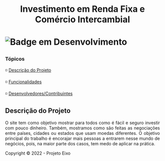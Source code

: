 <h1 align="center"> Investimento em Renda Fixa e Comércio Intercambial <h1>

![Badge em Desenvolvimento](http://img.shields.io/static/v1?label=STATUS&message=EM%20DESENVOLVIMENTO&color=GREEN&style=for-the-badge)

### Tópicos

:white_medium_small_square: [Descrição do Projeto](#descrição-do-projeto)

:white_medium_small_square: [Funcionalidades](#funcionalidades)

:white_medium_small_square: [Desenvolvedores/Contribuintes](#desenvolvedores/contribuintes)

## Descrição do Projeto
<p align="justify">
    O site tem como objetivo mostrar para todos como é fácil e seguro investir com pouco dinheiro. Também, mostramos como são feitas as negociações entre países, cidades ou estados que usam moedas diferentes. O objetivo principal do trabalho é encorajar mais pessoas a entrarem nesse mundo de negócios, pois, na maior parte dos casos, tem medo de aplicar na prática.
<p>

























Copyright :copyright: 2022 - Projeto Eixo